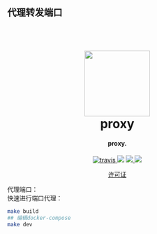 ## 代理转发端口
<h1 align="center">
  <br>
  <a href="https://cloudreve.org/" alt="logo" ><img src="https://raw.githubusercontent.com/cloudreve/frontend/master/public/static/img/logo192.png" width="150"/></a>
  <br>
  proxy
  <br>
</h1>

<h4 align="center">proxy.</h4>

<p align="center">
  <a href="https://github.com/zy84338719/tiangou-note">
    <img src="https://github.com/zy84338719/tiangou-note/actions/workflows/build.yml/badge.svg?branch=main"
         alt="travis">
  </a>
  <a href="https://codecov.io/gh/zy84338719/tiangou-note"><img src="https://img.shields.io/codecov/c/github/zy84338719/tiangou-note?style=flat-square"></a>
  <a href="https://goreportcard.com/report/github.com/zy84338719/tiangou-note">
      <img src="https://goreportcard.com/badge/github.com/zy84338719/tiangou-note?style=flat-square">
  </a>
  <a href="https://github.com/zy84338719/tiangou-note/releases">
    <img src="https://img.shields.io/github/v/release/zy84338719/tiangou-note?include_prereleases&style=flat-square">
  </a>
</p>

<p align="center">
  <a href="#scroll-许可证">许可证</a>
</p>
代理端口：
<br/>
快速进行端口代理：

```bash
make build
## 编辑docker-compose
make dev

```